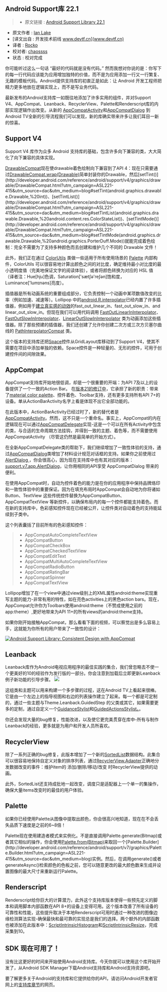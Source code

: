 Android Support库 22.1 
---

> * 原文链接 : [Android Support Library 22.1](http://android-developers.blogspot.com/2015/04/android-support-library-221.html)
* 原文作者 : [Ian Lake](https://plus.google.com/+IanLake)
* [译文出自 :  开发技术前线 www.devtf.cn](www.devtf.cn)
* 译者 : [Rocko](https://github.com/zhengxiaopeng) 
* 校对者: [chaossss](https://github.com/chaossss)  
* 状态 :  校对完成


你可能听过这么一句话 “最好的代码就是没有代码。” 然而我想对你说的是：你写下的每一行代码应该能为应用增加独特的价值，而不是为应用添加一行又一行繁复、无趣的模板代码。Android提供支持库的初衷正是如此：让 Android 开发工程师把精力更多地放在逻辑实现上，而不是写业务代码。

最新发布的Android支持库一如既往地添加了许多实用的组件，并对Support V4、AppCompat、Leanback、RecyclerView、Palette和Renderscript库的内部实现逻辑作出改变。从新的 [AppCompatActivity](http://developer.android.com/reference/android/support/v7/app/AppCompatActivity.html?utm_campaign=ASL221-415&utm_source=dac&utm_medium=blog)和[AppCompatDialog](http://developer.android.com/reference/android/support/v7/app/AppCompatDialog.html?utm_campaign=ASL221-415&utm_source=dac&utm_medium=blog) 到Android TV全新的引导流程我们可以发现，新的库确实带来许多让我们耳目一新的惊喜。


## Support V4
Support V4 库作为众多 Android 支持库的基础，包含许多向下兼容的类，大大简化了向下兼容的具体实现。

[DrawableCompat](http://developer.android.com/reference/android/support/v4/graphics/drawable/DrawableCompat.html?utm_campaign=ASL221-415&utm_source=dac&utm_medium=blog)现在使drawable着色绘制向下兼容到了API 4：现在只需要通过[DrawableCompat.wrap(Drawable)](http://developer.android.com/reference/android/support/v4/graphics/drawable/DrawableCompat.html?utm_campaign=ASL221-415&utm_source=dac&utm_medium=blog#wrap(android.graphics.drawable.Drawable))简单封装你的Drawable，然后[setTint()](http://developer.android.com/reference/android/support/v4/graphics/drawable/DrawableCompat.html?utm_campaign=ASL221-415&utm_source=dac&utm_medium=blog#setTint(android.graphics.drawable.Drawable,%20int))、[setTintList()](http://developer.android.com/reference/android/support/v4/graphics/drawable/DrawableCompat.html?utm_campaign=ASL221-415&utm_source=dac&utm_medium=blog#setTintList(android.graphics.drawable.Drawable,%20android.content.res.ColorStateList))、[setTintMode()](http://developer.android.com/reference/android/support/v4/graphics/drawable/DrawableCompat.html?utm_campaign=ASL221-415&utm_source=dac&utm_medium=blog#setTintMode(android.graphics.drawable.Drawable,%20android.graphics.PorterDuff.Mode))就能完成着色绘制：完全不需要为了支持多种颜色而去创建和维护几个不同的 Drawable 文件！

此外，我们正在通过 [ColorUtils](http://developer.android.com/reference/android/support/v4/graphics/ColorUtils.html?utm_campaign=ASL221-415&utm_source=dac&utm_medium=blog) 类做一些适用于所有使用场景的 [Palette](https://developer.android.com/reference/android/support/v7/graphics/Palette.html?utm_campaign=ASL221-415&utm_source=dac&utm_medium=blog) 内部构件，ColorUtils 可以很容易地计算出颜色之间的对比度，确定维持最小对比度的最小透明度值（完美地保证文字的阅读体验），或者将颜色转换为对应的 HSL 值（译者注：Hue[hju]色调，Saturation['sætʃə'reʃən]饱和度，Luminance['lumɪnəns]亮度）。

插值器是所有动画系统的重要组成部分，它负责控制一个动画中某项数值改变的比率（例如加速、减速等）。Lollipop 中的[android.R.interpolator](http://developer.android.com/reference/android/R.interpolator.html?utm_campaign=ASL221-415&utm_source=dac&utm_medium=blog)已经内置了许多插值器，例如用于[建立真实感的动效](http://www.google.com/design/spec/animation/authentic-motion.html)的fast_out_linear_in、fast_out_slow_in、and linear_out_slow_in。但现在我们可以用代码调用 [FastOutLinearInInterpolator](http://developer.android.com/reference/android/support/v4/view/animation/FastOutLinearInInterpolator.html?utm_campaign=ASL221-415&utm_source=dac&utm_medium=blog)、[FastOutSlowInInterpolator](http://developer.android.com/reference/android/support/v4/view/animation/FastOutSlowInInterpolator.html?utm_campaign=ASL221-415&utm_source=dac&utm_medium=blog)、[LinearOutSlowInInterpolator](http://developer.android.com/reference/android/support/v4/view/animation/LinearOutSlowInInterpolator.html?utm_campaign=ASL221-415&utm_source=dac&utm_medium=blog) 类为动画添加这些插值器。除了那些预建的插值器，我们还创建了允许你创建二次方或三次方贝塞尔曲线的 [PathInterpolatorCompat](http://developer.android.com/reference/android/support/v4/view/animation/PathInterpolatorCompat.html?utm_campaign=ASL221-415&utm_source=dac&utm_medium=blog) 类。

这个版本的支持库还把[Space](http://developer.android.com/reference/android/support/v4/widget/Space.html?utm_campaign=ASL221-415&utm_source=dac&utm_medium=blog)控件从GridLayout库移动到了Support V4，使其不需要在项目中添加单独的依赖。Space控件是一种轻量的、无形的控件，可用于创建控件间的间隙效果。


## AppCompat
AppCompat支持库开始地很低调，却是一个很重要的开端：为API 7及以上的设备提供了一个一致的Action Bar。
在[版本21的修订中](http://android-developers.blogspot.com/2014/10/appcompat-v21-material-design-for-pre.html)，它承担了新的职责：带来了[material color palette](http://developer.android.com/training/material/theme.html?utm_campaign=ASL221-415&utm_source=dac&utm_medium=blog#ColorPalette)、控件着色、Toolbar支持，还有更多支持所有API 7+的设备。单从ActionBarActivity名字上看是体现不出它全部功能的。

在此版本中，ActionBarActivity已经过时了，新的替代者是[AppCompatActivity](http://developer.android.com/reference/android/support/v7/app/AppCompatActivity.html?utm_campaign=ASL221-415&utm_source=dac&utm_medium=blog)。然而，这不只是一个重命名。事实上，AppCompat的内在逻辑现在可以通过[AppCompatDelegate](http://developer.android.com/reference/android/support/v7/app/AppCompatDelegate.html?utm_campaign=ASL221-415&utm_source=dac&utm_medium=blog)实现-这是一个可以在所有Activity中包含的类，与合适的生命周期方法挂钩，并得到一致的主题、着色等，而不需要使用AppCompatActivity （尽管这仍然是最简单的开始方式）。

在全新AppCompatDelegate类的帮助下，我们继续增加了一致性体验的支持，通过[AppCompatDialog](http://developer.android.com/reference/android/support/v7/app/AppCompatDialog.html?utm_campaign=ASL221-415&utm_source=dac&utm_medium=blog)类增加了材料设计规范对话框的支持。如果你之前使用过[AlertDialog ](http://developer.android.com/guide/topics/ui/dialogs.html?utm_campaign=ASL221-415&utm_source=dac&utm_medium=blog#AlertDialog)，你会很高心，因为现在支持库中也有其对应的版本：[support.v7.app.AlertDialog](http://developer.android.com/reference/android/support/v7/app/AlertDialog.html?utm_campaign=ASL221-415&utm_source=dac&utm_medium=blog)，让你用相同的API享受 AppCompatDialog 带来的便利。

在使用AppCompat时，自动为控件着色的能力是在你的应用程序中保持品牌烙印和一致性体验中的重要保证。因为在填充布局时AppCompat会自动地为你将诸如Button、TextView 这些传统控件替换为AppCompatButton、AppCompatTextView 等新控件，以确保布局内的每一个控件都能支持着色。而在新的支持库中，色彩感知控件现在已经被公开，让控件类对自动着色的支持能延续到子类中。

这个列表囊括了目前所有的色彩感知控件：
> - AppCompatAutoCompleteTextView
> - AppCompatButton
> - AppCompatCheckBox
> - AppCompatCheckedTextView
> - AppCompatEditText
> - AppCompatMultiAutoCompleteTextView
> - AppCompatRadioButton
> - AppCompatRatingBar
> - AppCompatSpinner
> - AppCompatTextView

Lollipop增加了在一个view中通过view级别上的XML属性android:theme实现重写主题的能力-非常有用的特性，如在亮色activities上的黑色action bars。现在，AppCompat允许你为Toolbars使用android:theme（不赞成使用之前的app:theme）,更好地带来为API 11+的所有views的android:theme支持。

如果你刚开始接触AppCompat，那么看看下面的视频，可以察觉出是多么容易上手，这就能为你所有的用户带来了一致性的设计：

[![Android Support Library: Consistent Design with AppCompat](http://img.youtube.com/vi/5Be2mJzP-Uw/0.jpg)](https://youtu.be/5Be2mJzP-Uw)


## Leanback
Leanback库作为Android电视应用程序的最佳实践的集合，我们曾忽略去不使一个更美好的10的经验作为发行版的一部分。你会注意到加载后立即更新Leanback例子新功能的引导步骤。
![](http://4.bp.blogspot.com/-I4Bjzlx8AzI/VS1fgphZnYI/AAAAAAAABhs/L5SfjRk_k40/s640/image00.png)

这组类和主题可以用来构建一个多步骤的过程，这在Android TV上看起来很棒。它是由一个左边上的指导视图和右边的列表操作建立了起来。每一个都是可定制的，通过一些主题与Theme.Leanback.GuidedStep 的父类或其它，如果需要更多的定制，通过自定义一个[GuidanceStylist](http://developer.android.com/reference/android/support/v17/leanback/widget/GuidanceStylist.html?utm_campaign=ASL221-415&utm_source=dac&utm_medium=blog)和[GuidedActionsStylist。](http://developer.android.com/reference/android/support/v17/leanback/widget/GuidedActionsStylist.html?utm_campaign=ASL221-415&utm_source=dac&utm_medium=blog)。

你还会发现大量的bug修复，性能改进，以及使它更完美贯穿在库中-所有与制作Leanback的经验，更多就是为用户和开发人员所喜欢。


## RecyclerView
除了一系列正确的bug修复，此版本增加了一个新的[SortedList](http://developer.android.com/reference/android/support/v7/util/SortedList.html?utm_campaign=ASL221-415&utm_source=dac&utm_medium=blog)数据结构。此集合可以很容易地保持自定义对象的排序列表，通过[RecyclerView.Adapter](https://developer.android.com/reference/android/support/v7/widget/RecyclerView.Adapter.html?utm_campaign=ASL221-415&utm_source=dac&utm_medium=blog)正确地分发数据改变的事件：维护item的 添加/删除/移动/改变 时RecyclerView提供的动画。

此外，SortedList还支持成批地一起改变，调度只是适配器上一个单一的集操作，确保大量items改变时的最佳的用户体验。


## Palette
如果你已经使用Palette从图像中提取出颜色，你会很高兴地知道，现在在不会丢失品质下速度是之前的6~8倍！

Palette现在使用建造者模式来实例化。不是直接调用Palette.generate(Bitmap)或者其它相似的操作，你会使用[Palette.from(Bitmap)](http://developer.android.com/reference/android/support/v7/graphics/Palette.html?utm_campaign=ASL221-415&utm_source=dac&utm_medium=blog#from(android.graphics.Bitmap))来取回一个[Palette.Builder](http://developer.android.com/reference/android/support/v7/graphics/Palette.Builder.html?utm_campaign=ASL221-415&utm_source=dac&utm_medium=blog)实例。然后，在调用generate()或者generateAsync()检索颜色的色板之前，您可以随意更改的最大颜色数来生成并设置图像的最大尺寸来重新运行Palette。


## Renderscript
Renderscript给你巨大的计算潜力，此外这个支持库版本使得一些预先定义的脚本和调用脚本内部函数在API 8+的设备上变得可用。这个版本改善了所有设备的可靠性和性能，这些提升取决于本地Renderscript可用时通过一种改进的图像边缘检测算法实现-确保最快和最可靠的实现总是我们的选择。两个额外的内部函数也被添加在此版本中：[ScriptIntrinsicHistogram](http://developer.android.com/reference/android/support/v8/renderscript/ScriptIntrinsicHistogram.html?utm_campaign=ASL221-415&utm_source=dac&utm_medium=blog)和[ScriptIntrinsicResize](http://developer.android.com/reference/android/support/v8/renderscript/ScriptIntrinsicResize.html?utm_campaign=ASL221-415&utm_source=dac&utm_medium=blog)，完成采集到10。


## SDK 现在可用了！
没有比这更好的时间来开始使用Android支持库。今天你就可以使用这个库开始开发了，从Android SDK Manager下载Android支持库和Android支持资源吧。

要了解更多关于Android的支持库和它提供给你的API，请访问Android开发者官网上的[支持库章节](http://developer.android.com/tools/support-library/index.html?utm_campaign=ASL221-415&utm_source=dac&utm_medium=blog)的网页。

